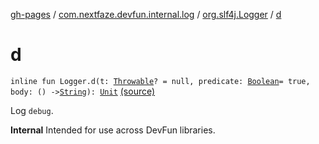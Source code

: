[gh-pages](../../index.md) / [com.nextfaze.devfun.internal.log](../index.md) / [org.slf4j.Logger](index.md) / [d](./d.md)

# d

`inline fun Logger.d(t: `[`Throwable`](https://kotlinlang.org/api/latest/jvm/stdlib/kotlin/-throwable/index.html)`? = null, predicate: `[`Boolean`](https://kotlinlang.org/api/latest/jvm/stdlib/kotlin/-boolean/index.html)` = true, body: () -> `[`String`](https://kotlinlang.org/api/latest/jvm/stdlib/kotlin/-string/index.html)`): `[`Unit`](https://kotlinlang.org/api/latest/jvm/stdlib/kotlin/-unit/index.html) [(source)](https://github.com/NextFaze/dev-fun/tree/master/devfun-internal/src/main/java/com/nextfaze/devfun/internal/log/Logging.kt#L52)

Log `debug`.

**Internal**
Intended for use across DevFun libraries.


